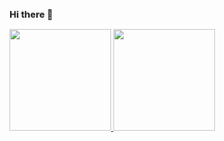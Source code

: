 ### Hi there 👋

<!--
**violet666666/violet666666** is a ✨ _special_ ✨ repository because its `README.md` (this file) appears on your GitHub profile.

Here are some ideas to get you started:

- 🔭 I’m currently studyin on Pertamina University
- 🌱 I’m currently learning Git, JavaScript, HTML, CSS, C++
- 👯 I’m looking to collaborate on ...
- 🤔 I’m looking for help with ...
- 💬 Ask me about ...
- 📫 How to reach me: ...
- 😄 Pronouns: ...
- ⚡ Fun fact: ...
-->
<p align="left">
<a href="https://github.com/violet666666">
  <img height="180em" src="https://github-readme-stats-eight-theta.vercel.app/api?username=violet666666&show_icons=true&theme=algolia&include_all_commits=true&count_private=true"/>
  <img height="180em" src="https://github-readme-stats-eight-theta.vercel.app/api/top-langs/?username=violet666666&layout=compact&langs_count=8&theme=algolia"/>
</a>
</p>
